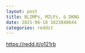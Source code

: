 ```yaml
--- 
layout: post 
title: BLIMPs, MILFs, & DKNG 
date: 2021-06-16 1623840644 
categories: reddit 
--- 
```

https://redd.it/o121rb